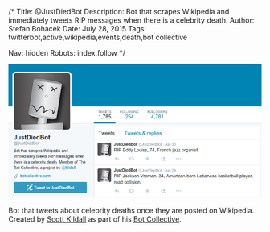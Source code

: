 /*
Title: @JustDiedBot
Description: Bot that scrapes Wikipedia and immediately tweets RIP messages when there is a celebrity death.
Author: Stefan Bohacek
Date: July 28, 2015
Tags: twitterbot,active,wikipedia,events,death,bot collective

Nav: hidden
Robots: index,follow
*/

[![](/content/bots/twitterbots/images/JustDiedBot.png)](https://twitter.com/JustDiedBot)


Bot that tweets about celebrity deaths once they are posted on Wikipedia. Created by [Scott Kildall](https://twitter.com/kildall) as part of his [Bot Collective](http://www.botcollective.com/).